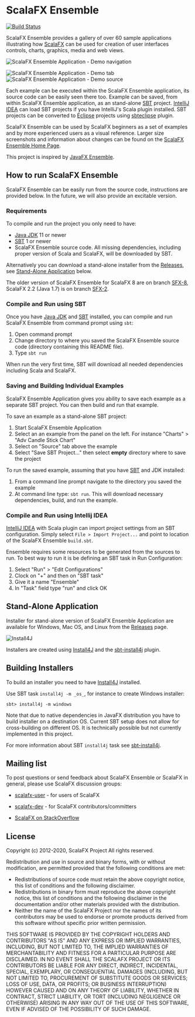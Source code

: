 ScalaFX Ensemble
================

[![Build Status](https://travis-ci.org/scalafx/scalafx-ensemble.svg?branch=master)](https://travis-ci.org/scalafx/scalafx-ensemble)  

ScalaFX Ensemble provides a gallery of over 60 sample applications illustrating how
[ScalaFX] can be used for creation of user interfaces controls, charts, graphics, media and web views.

![ScalaFX Ensemble Application - Demo navigation](http://scalafx.github.io/scalafx-ensemble/images/ScalaFX_Ensemble-grid-50p.png)

![ScalaFX Ensemble Application - Demo tab](http://scalafx.github.io/scalafx-ensemble/images/ScalaFX_Ensemble-demo-50p.png)
![ScalaFX Ensemble Application - Demo source](http://scalafx.github.io/scalafx-ensemble/images/ScalaFX_Ensemble-source-50p.png)

Each example can be executed within the ScalaFX Ensemble application, its source code can be easily seen there too.
Example can be saved, from within ScalaFX Ensemble application, as an stand-alone [SBT] project. [IntelliJ IDEA] can load SBT projects if you have IntelliJ's Scala plugin installed. SBT projects can be converted to [Eclipse] projects using [sbteclipse] plugin.

ScalaFX Ensemble can be used by ScalaFX beginners as a set of examples and by more experienced users as a visual
reference. Larger size screenshots and information about changes can be found on the
[ScalaFX Ensemble Home Page].

This project is inspired by [JavaFX Ensemble].

How to run ScalaFX Ensemble
---------------------------

ScalaFX Ensemble can be easily run from the source code, instructions are provided below.
In the future, we will also provide an excitable version.

### Requirements ###

To compile and run the project you only need to have:

*  [Java JDK] 11 or newer
*  [SBT] 1 or newer
*  ScalaFX Ensemble source code. All missing dependencies, including proper version of Scala and ScalaFX, will be downloaded by SBT.

Alternatively you can download a stand-alone installer from the [Releases], see [Stand-Alone Application](#stand-alone-application) below.

The older version of ScalaFX Ensemble for ScalaFX 8 are on branch [SFX-8](https://github.com/scalafx/scalafx-ensemble/tree/SFX-8), ScalaFX 2.2 (Java 1.7) is on branch
[SFX-2](https://github.com/scalafx/scalafx-ensemble/tree/SFX-2).

### Compile and Run using SBT ###

Once you have [Java JDK] and [SBT] installed, you can compile and run ScalaFX Ensemble from command prompt using `sbt`:

1. Open command prompt
2. Change directory to where you saved the ScalaFX Ensemble source code (directory containing this README file).
3. Type `sbt run`

When run the very first time, SBT will download all needed dependencies including Scala and ScalaFX.

### Saving and Building Individual Examples

ScalaFX Ensemble Application gives you ability to save each example as a separate SBT project. You can then build and run that example.

To save an example as a stand-alone SBT project:  

1. Start ScalaFX Ensemble Application
2. Select an an example from the panel on the left. For instance "Charts" > "Adv Candle Stick Chart"
3. Select on "Source" tab above the example
4. Select "Save SBT Project..." then select **empty** directory where to save the project

To run the saved example, assuming that you have [SBT] and JDK installed:

1. From a command line prompt navigate to the directory you saved the example
2. At command line type: `sbt run`. This will download necessary dependencies, build, and run the example.
 

### Compile and Run using Intellij IDEA ###

[IntelliJ IDEA] with Scala plugin can import project settings from an SBT configuration.
Simply select `File > Import Project...` and point to location of the ScalaFX Ensemble `build.sbt`.

Ensemble requires some resources to be generated from the sources to run.
To best way to run it is be defining an SBT task in Run Configuration:
1. Select "Run" > "Edit Configurations"
2. Clock on "+" and then on "SBT task"
3. Give it a name "Ensemble"
3. In "Task" field type "run" and click OK

Stand-Alone Application
-----------------------

Installer for stand-alone version of ScalaFX Ensemble Application are available for Windows, Mac OS, and Linux from the [Releases] page.

![Install4J](https://www.ej-technologies.com/images/product_banners/install4j_medium.png)

Installers are created using [Install4J] and the [sbt-install4j] plugin.

Building Installers
-------------------
To build an installer you need to have [Install4J] installed. 

Use SBT task `install4j -m _os_`, for instance to create Windows installer:

```
sbt> install4j -m windows
```

Note that due to native dependencies in JavaFX distribution you have to build installer on a destination OS. Current SBT setup does not allow for cross-building on different OS. It is technically possible but not currently implemented in this project.

For more information about SBT `install4j` task see [sbt-install4j].

Mailing list
------------

To post questions or send feedback about ScalaFX Ensemble or ScalaFX in general, please use ScalaFX discussion groups:

* [scalafx-user] - for users of ScalaFX

* [scalafx-dev] - for ScalaFX contributors/committers

* [ScalaFX on StackOverflow](https://stackoverflow.com/questions/tagged/scalafx) 


License
-------

Copyright (c) 2012-2020, ScalaFX Project
All rights reserved.

Redistribution and use in source and binary forms, with or without
modification, are permitted provided that the following conditions are met:
* Redistributions of source code must retain the above copyright
notice, this list of conditions and the following disclaimer.
* Redistributions in binary form must reproduce the above copyright
notice, this list of conditions and the following disclaimer in the
documentation and/or other materials provided with the distribution.
* Neither the name of the ScalaFX Project nor the
names of its contributors may be used to endorse or promote products
derived from this software without specific prior written permission.

THIS SOFTWARE IS PROVIDED BY THE COPYRIGHT HOLDERS AND CONTRIBUTORS "AS IS" AND
ANY EXPRESS OR IMPLIED WARRANTIES, INCLUDING, BUT NOT LIMITED TO, THE IMPLIED
WARRANTIES OF MERCHANTABILITY AND FITNESS FOR A PARTICULAR PURPOSE ARE
DISCLAIMED. IN NO EVENT SHALL THE SCALAFX PROJECT OR ITS CONTRIBUTORS BE LIABLE
FOR ANY DIRECT, INDIRECT, INCIDENTAL, SPECIAL, EXEMPLARY, OR CONSEQUENTIAL
DAMAGES (INCLUDING, BUT NOT LIMITED TO, PROCUREMENT OF SUBSTITUTE GOODS OR
SERVICES; LOSS OF USE, DATA, OR PROFITS; OR BUSINESS INTERRUPTION) HOWEVER CAUSED
AND ON ANY THEORY OF LIABILITY, WHETHER IN CONTRACT, STRICT LIABILITY, OR TORT
(INCLUDING NEGLIGENCE OR OTHERWISE) ARISING IN ANY WAY OUT OF THE USE OF THIS
SOFTWARE, EVEN IF ADVISED OF THE POSSIBILITY OF SUCH DAMAGE.

[Apache2]: https://www.apache.org/licenses/LICENSE-2.0.html
[Eclipse]: http://www.eclipse.org/
[Install4J]: https://www.ej-technologies.com/products/install4j/overview.html
[IntelliJ IDEA]: http://www.jetbrains.com/idea/
[Java JDK]: http://www.oracle.com/technetwork/java/javase/downloads/index.html
[JavaFX Ensemble]: http://www.oracle.com/technetwork/java/javafx/samples/index.html
[sbt-install4j]: https://github.com/jpsacha/sbt-install4j
[sbteclipse]: https://github.com/sbt/sbteclipse
[SBT]: http://www.scala-sbt.org/

[ScalaFX]: http://scalafx.org
[scalafx-dev]: https://groups.google.com/forum/?fromgroups#!forum/scalafx-dev
[scalafx-user]: https://groups.google.com/forum/?fromgroups#!forum/scalafx-users
[ScalaFX Ensemble Home Page]: http://scalafx.github.com/scalafx-ensemble/
[Releases]: https://github.com/scalafx/scalafx-ensemble/releases
